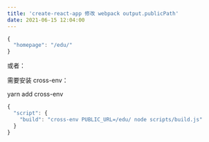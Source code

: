 ```yaml
---
title: 'create-react-app 修改 webpack output.publicPath'
date: 2021-06-15 12:04:00
---   
```

```javascript
{
  "homepage": "/edu/"
}
```

或者：

需要安装 cross-env：

yarn add cross-env

```javascript
{
  "script": {
    "build": "cross-env PUBLIC_URL=/edu/ node scripts/build.js"
  }
}
```